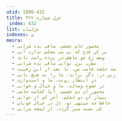 ```yaml
---
utid: 1000-432
title: غزل شماره ۴۳۲
_index: 432
list: غزلیات
indexes: ی
mesra:
  - مخمور جام عشقم، ساقی بده شرابی
  - پر کن قدح که بی می مجلس ندارد آبی
  - وصف رخ چو ماهش در پرده راست ناید
  - مطرب بزن نوایی ساقی بده شرابی
  - شد حلقه قامت من، تا بعد از این رقیبت
  - زین در، دگر نراند، ما را به هیچ بابی
  - در انتظار رویت، ما و امیدواری
  - در عشوه وصالت، ما و خیال و خوابی
  - مخمور آن دو چشمم، آیا کجاست جامی
  - بیمار آن دو لعلم، آخر کم از جوابی
  - حافظ چه مینهی تو، دل در خیال خوبان
  - کی تشنه سیر گردد، از لمعه سرابی
---
```

